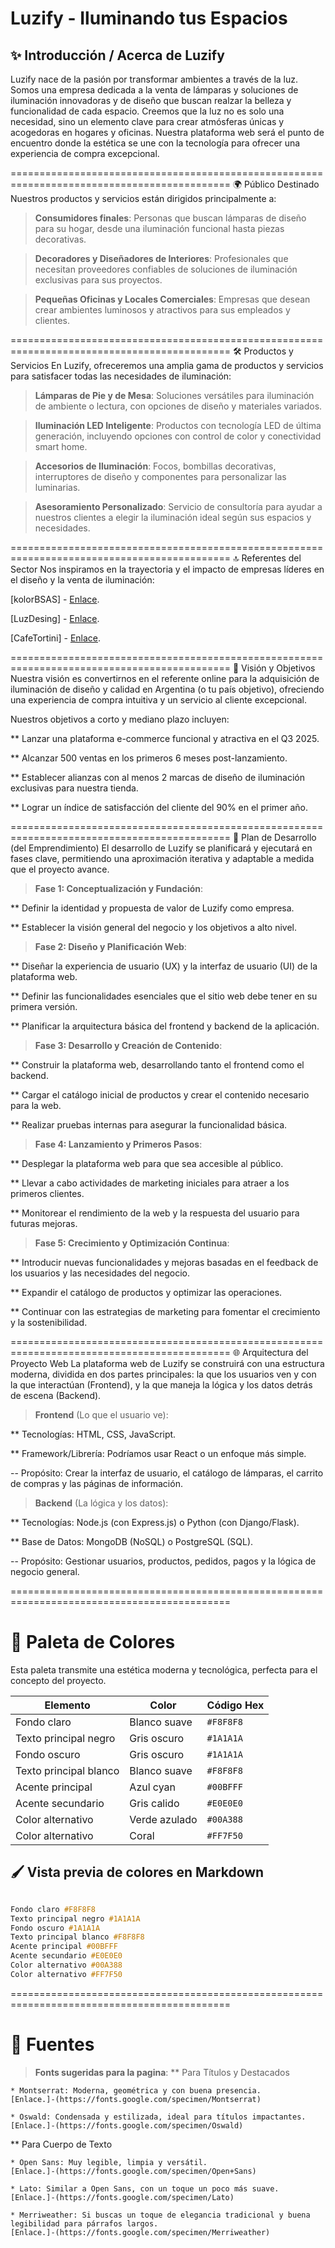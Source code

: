 Luzify - Iluminando tus Espacios
============================================================================================
## ✨ Introducción / Acerca de Luzify
Luzify nace de la pasión por transformar ambientes a través de la luz. Somos una empresa dedicada a la venta de lámparas y soluciones de iluminación innovadoras y de diseño que buscan realzar la belleza y funcionalidad de cada espacio. Creemos que la luz no es solo una necesidad, sino un elemento clave para crear atmósferas únicas y acogedoras en hogares y oficinas. Nuestra plataforma web será el punto de encuentro donde la estética se une con la tecnología para ofrecer una experiencia de compra excepcional.

============================================================================================
🌍 Público Destinado
Nuestros productos y servicios están dirigidos principalmente a:

>**Consumidores finales**: Personas que buscan lámparas de diseño para su hogar, desde una iluminación funcional hasta piezas decorativas.

>**Decoradores y Diseñadores de Interiores**: Profesionales que necesitan proveedores confiables de soluciones de iluminación exclusivas para sus proyectos.

>**Pequeñas Oficinas y Locales Comerciales**: Empresas que desean crear ambientes luminosos y atractivos para sus empleados y clientes.

============================================================================================
🛠️ Productos y Servicios
En Luzify, ofreceremos una amplia gama de productos y servicios para satisfacer todas las necesidades de iluminación:

>**Lámparas de Pie y de Mesa**: Soluciones versátiles para iluminación de ambiente o lectura, con opciones de diseño y materiales variados.

>**Iluminación LED Inteligente**: Productos con tecnología LED de última generación, incluyendo opciones con control de color y conectividad smart home.

>**Accesorios de Iluminación**: Focos, bombillas decorativas, interruptores de diseño y componentes para personalizar las luminarias.

>**Asesoramiento Personalizado**: Servicio de consultoría para ayudar a nuestros clientes a elegir la iluminación ideal según sus espacios y necesidades.

============================================================================================
🔝 Referentes del Sector
Nos inspiramos en la trayectoria y el impacto de empresas líderes en el diseño y la venta de iluminación:

[kolorBSAS] - [Enlace](https://iluminacionkolor.com.ar/productos-iluminacion/linea-decorativa/lamparas-de-mesa/).

[LuzDesing] - [Enlace](https://www.luzdesing.com.ar/productos.php?cat=lamparas-de-mesa-y-veladores).

[CafeTortini] - [Enlace](https://www.cafetortoni.com.ar/).

============================================================================================
🎯 Visión y Objetivos
Nuestra visión es convertirnos en el referente online para la adquisición de iluminación de diseño y calidad en Argentina (o tu país objetivo), ofreciendo una experiencia de compra intuitiva y un servicio al cliente excepcional.

Nuestros objetivos a corto y mediano plazo incluyen:

** Lanzar una plataforma e-commerce funcional y atractiva en el Q3 2025.

** Alcanzar 500 ventas en los primeros 6 meses post-lanzamiento.

** Establecer alianzas con al menos 2 marcas de diseño de iluminación exclusivas para nuestra tienda.

** Lograr un índice de satisfacción del cliente del 90% en el primer año.

============================================================================================
🚀 Plan de Desarrollo (del Emprendimiento)
El desarrollo de Luzify se planificará y ejecutará en fases clave, permitiendo una aproximación iterativa y adaptable a medida que el proyecto avance.

>**Fase 1: Conceptualización y Fundación**:

** Definir la identidad y propuesta de valor de Luzify como empresa.

** Establecer la visión general del negocio y los objetivos a alto nivel.

>**Fase 2: Diseño y Planificación Web**:

** Diseñar la experiencia de usuario (UX) y la interfaz de usuario (UI) de la plataforma web.

** Definir las funcionalidades esenciales que el sitio web debe tener en su primera versión.

** Planificar la arquitectura básica del frontend y backend de la aplicación.

>**Fase 3: Desarrollo y Creación de Contenido**:

** Construir la plataforma web, desarrollando tanto el frontend como el backend.

** Cargar el catálogo inicial de productos y crear el contenido necesario para la web.

** Realizar pruebas internas para asegurar la funcionalidad básica.

>**Fase 4: Lanzamiento y Primeros Pasos**:

** Desplegar la plataforma web para que sea accesible al público.

** Llevar a cabo actividades de marketing iniciales para atraer a los primeros clientes.

** Monitorear el rendimiento de la web y la respuesta del usuario para futuras mejoras.

>**Fase 5: Crecimiento y Optimización Continua**:

** Introducir nuevas funcionalidades y mejoras basadas en el feedback de los usuarios y las necesidades del negocio.

** Expandir el catálogo de productos y optimizar las operaciones.

** Continuar con las estrategias de marketing para fomentar el crecimiento y la sostenibilidad.

============================================================================================
🌐 Arquitectura del Proyecto Web
La plataforma web de Luzify se construirá con una estructura moderna, dividida en dos partes principales: la que los usuarios ven y con la que interactúan (Frontend), y la que maneja la lógica y los datos detrás de escena (Backend).

>**Frontend** (Lo que el usuario ve):

** Tecnologías: HTML, CSS, JavaScript.

** Framework/Librería: Podríamos usar React o un enfoque más simple.

-- Propósito: Crear la interfaz de usuario, el catálogo de lámparas, el carrito de compras y las páginas de información.

>**Backend** (La lógica y los datos):

** Tecnologías: Node.js (con Express.js) o Python (con Django/Flask).

** Base de Datos: MongoDB (NoSQL) o PostgreSQL (SQL).

-- Propósito: Gestionar usuarios, productos, pedidos, pagos y la lógica de negocio general.

============================================================================================
# 🎨 Paleta de Colores

Esta paleta transmite una estética moderna y tecnológica, perfecta para el concepto del proyecto.

| Elemento               | Color         | Código Hex   |
|------------------------|---------------|--------------|
| Fondo claro            | Blanco suave  | `#F8F8F8`    |
| Texto principal negro  | Gris oscuro   | `#1A1A1A`    |
| Fondo oscuro           | Gris oscuro   | `#1A1A1A`    |
| Texto principal blanco | Blanco suave  | `#F8F8F8`    |
| Acente principal       | Azul cyan     | `#00BFFF`    |
| Acente secundario      | Gris calido   | `#E0E0E0`    |
| Color alternativo      | Verde azulado | `#00A388`    |
| Color alternativo      | Coral         | `#FF7F50`    |

## 🖌️ Vista previa de colores en Markdown

```css

Fondo claro #F8F8F8  
Texto principal negro #1A1A1A
Fondo oscuro #1A1A1A
Texto principal blanco #F8F8F8
Acente principal #00BFFF
Acente secundario #E0E0E0
Color alternativo #00A388
Color alternativo #FF7F50
```
============================================================================================
# 🎨 Fuentes
>**Fonts sugeridas para la pagina**:
** Para Títulos y Destacados

    * Montserrat: Moderna, geométrica y con buena presencia.
    [Enlace.]-(https://fonts.google.com/specimen/Montserrat)

    * Oswald: Condensada y estilizada, ideal para títulos impactantes.
    [Enlace.]-(https://fonts.google.com/specimen/Oswald)

** Para Cuerpo de Texto

    * Open Sans: Muy legible, limpia y versátil.
    [Enlace.]-(https://fonts.google.com/specimen/Open+Sans)

    * Lato: Similar a Open Sans, con un toque un poco más suave.
    [Enlace.]-(https://fonts.google.com/specimen/Lato)

    * Merriweather: Si buscas un toque de elegancia tradicional y buena legibilidad para párrafos largos.
    [Enlace.]-(https://fonts.google.com/specimen/Merriweather)